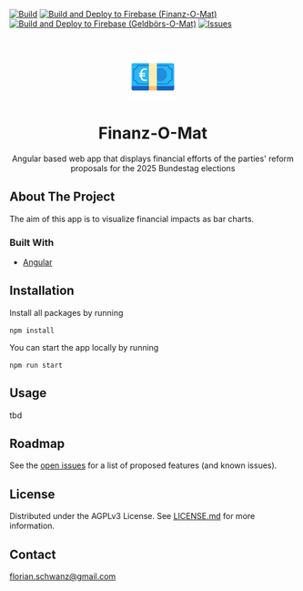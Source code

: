 [![Build](https://github.com/florianschwanz/finanz-o-mat/actions/workflows/build-app-workflow.yml/badge.svg)](https://github.com/florianschwanz/finanz-o-mat/actions/workflows/build-app-workflow.yml)
[![Build and Deploy to Firebase (Finanz-O-Mat)](https://github.com/florianschwanz/finanz-o-mat/actions/workflows/deploy-app-firebase-finanz-workflow.yml/badge.svg)](https://github.com/florianschwanz/finanz-o-mat/actions/workflows/deploy-app-firebase-finanz-workflow.yml)
[![Build and Deploy to Firebase (Geldbörs-O-Mat)](https://github.com/florianschwanz/finanz-o-mat/actions/workflows/deploy-app-firebase-geldboers-workflow.yml/badge.svg)](https://github.com/florianschwanz/finanz-o-mat/actions/workflows/deploy-app-firebase-geldboers-workflow.yml)
[![Issues](https://img.shields.io/github/issues/florianschwanz/finanz-o-mat)](https://github.com/florianschwanz/finanz-o-mat/issues)

<br />
<p align="center">
  <a href="https://github.com/florianschwanz/finanz-o-mat">
    <img src="./logo.png" alt="Logo" height="80">
  </a>

  <h1 align="center">Finanz-O-Mat</h1>

  <p align="center">
    Angular based web app that displays financial efforts of the parties' reform proposals for the 2025 Bundestag elections
  </p>
</p>

## About The Project

The aim of this app is to visualize financial impacts as bar charts.

### Built With

- [Angular](https://angular.io/)

## Installation

Install all packages by running

```
npm install
```

You can start the app locally by running

```
npm run start
```

## Usage

tbd

## Roadmap

See the [open issues](https://github.com/florianschwanz/finanz-o-mat/issues) for a list of proposed features (and
known issues).

## License

Distributed under the AGPLv3 License. See [LICENSE.md](./LICENSE.md) for more information.

## Contact

florian.schwanz@gmail.com
